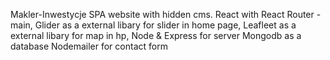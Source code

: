 Makler-Inwestycje SPA website with hidden cms.
React with React Router - main,
Glider as a external libary for slider in home page,
Leafleet as a external libary for map in hp,
Node & Express for server
Mongodb as a database
Nodemailer for contact form

